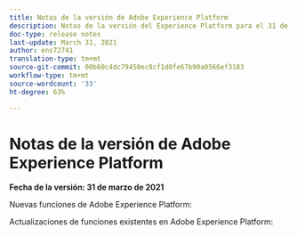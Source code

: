 ```yaml
---
title: Notas de la versión de Adobe Experience Platform
description: Notas de la versión del Experience Platform para el 31 de marzo de 2021.
doc-type: release notes
last-update: March 31, 2021
author: ens72741
translation-type: tm+mt
source-git-commit: 00b60c4dc79450ec8cf1d0fe67b90a0566ef3183
workflow-type: tm+mt
source-wordcount: '33'
ht-degree: 63%

---
```



# Notas de la versión de Adobe Experience Platform

**Fecha de la versión: 31 de marzo de 2021**

Nuevas funciones de Adobe Experience Platform:


Actualizaciones de funciones existentes en Adobe Experience Platform: